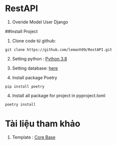 # RestAPI

1. Overide Model User Django

##Install Project

1. Clone code từ github:

```shell
git clone https://github.com/lemanh99/RestAPI.git
```

2. Setting python : [Python 3.8](https://www.python.org/downloads/release/python-380/)

3. Setting database: [here](database/myshop.sql)

4. Install package Poetry
```shell
pip install poetry
```

4. Install all package for project in pyproject.toml
```shell
poetry install
```

# Tài liệu tham khảo

 1. Template : [Core Base](https://www.youtube.com/watch?v=NkvvWMS220g&list=PLXukqc9t-cM9M0mpySkLwZz51AOuTQwb0&index=3&t=0s)